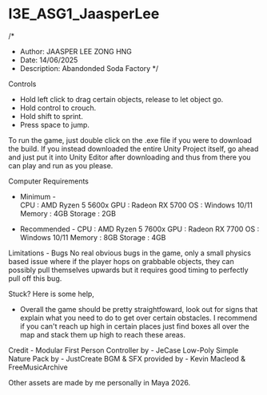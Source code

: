 # I3E_ASG1_JaasperLee

/*
* Author: JAASPER LEE ZONG HNG
* Date: 14/06/2025
* Description: Abandonded Soda Factory
*/

Controls 
- Hold left click to drag certain objects, release to let object go.
- Hold control to crouch.
- Hold shift to sprint.
- Press space to jump.

To run the game, just double click on the .exe file if you were to download the build.
If you instead downloaded the entire Unity Project itself, go ahead and just put it into
Unity Editor after downloading and thus from there you can play and run as you please.

Computer Requirements

- Minimum -                
CPU : AMD Ryzen 5 5600x
GPU : Radeon RX 5700
OS  : Windows 10/11
Memory : 4GB
Storage : 2GB


- Recommended -
CPU : AMD Ryzen 5 7600x
GPU : Radeon RX 7700
OS  : Windows 10/11
Memory : 8GB
Storage : 4GB


Limitations - Bugs
No real obvious bugs in the game, only a small physics based issue
where if the player hops on grabbable objects, they can possibly
pull themselves upwards but it requires good timing to perfectly
pull off this bug.

Stuck? Here is some help,
- Overall the game should be pretty straightfoward, look out for signs that explain what you need
to do to get over certain obstacles. I recommend if you can't reach up high in certain places just
find boxes all over the map and stack them up high to reach these areas.

Credit -
Modular First Person Controller by - JeCase
Low-Poly Simple Nature Pack by - JustCreate
BGM & SFX provided by - Kevin Macleod & FreeMusicArchive

Other assets are made by me personally in Maya 2026.
